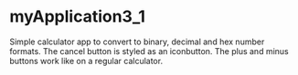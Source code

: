 # myApplication3_1

Simple calculator app to convert to binary, decimal and hex number formats. 
The cancel button is styled as an iconbutton. 
The plus and minus buttons work like on a regular calculator. 
